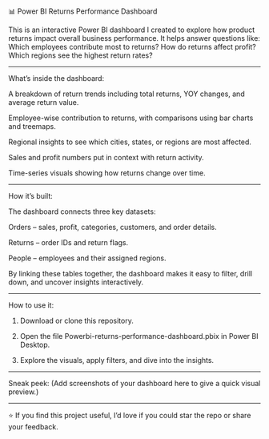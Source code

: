 📊 Power BI Returns Performance Dashboard

This is an interactive Power BI dashboard I created to explore how product returns impact overall business performance.
It helps answer questions like: Which employees contribute most to returns? How do returns affect profit? Which regions see the highest return rates?


---

What’s inside the dashboard:

A breakdown of return trends including total returns, YOY changes, and average return value.

Employee-wise contribution to returns, with comparisons using bar charts and treemaps.

Regional insights to see which cities, states, or regions are most affected.

Sales and profit numbers put in context with return activity.

Time-series visuals showing how returns change over time.



---

How it’s built:

The dashboard connects three key datasets:

Orders – sales, profit, categories, customers, and order details.

Returns – order IDs and return flags.

People – employees and their assigned regions.


By linking these tables together, the dashboard makes it easy to filter, drill down, and uncover insights interactively.


---

How to use it:

1. Download or clone this repository.


2. Open the file Powerbi-returns-performance-dashboard.pbix in Power BI Desktop.


3. Explore the visuals, apply filters, and dive into the insights.




---

Sneak peek:
(Add screenshots of your dashboard here to give a quick visual preview.)


---

⭐ If you find this project useful, I’d love if you could star the repo or share your feedback.

